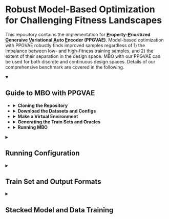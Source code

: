 # Robust Model-Based Optimization for Challenging Fitness Landscapes

This repository contains the implementation for **<ins>P</ins>roperty-<ins>P</ins>rioritized <ins>G</ins>eneraive <ins>V</ins>ariational <ins>A</ins>uto <ins>E</ins>ncoder (PPGVAE)**.
Model-based optimization with PPGVAE robustly finds improved samples regardless of 1) the imbalance between low- and high-fitness training samples, and 2) the extent of their separation in the design space. MBO with our PPGVAE can be used for both discrete and continuous design spaces. Details of our comprehensive benchmark are covered in the following. 

<details open>
<summary><h2>Guide to MBO with PPGVAE</h2></summary>

+  <details>
   <summary><strong>Cloning the Repository</strong></summary>
   
    1. `git clone --recursive https://github.com/sabagh1994/PGVAE.git`
    2. `cd PGVAE`
    </details>

+  <details>
   <summary><strong>Download the Datasets and Configs</strong></summary>
   
   To download the datasets used to create the oracles, and generate train sets at varying separation and imbalance ratios, 
   run `./datasets/download.sh`. The downloaded files will be `./datasets/aav.csv`, `./datasets/GB1.txt`, `./datasets/PhoQ.txt`, and `pinn_poisson.npz`.
   AAV dataset was retreived from https://benchmark.protein.properties/landscapes. PINN dataset was originally generated in experiments of https://arxiv.org/abs/2305.17387,
   however the `.npz` format can only be accessed from here.

   To download the config files run `./configs/download.sh`. The configs will be stored at the `configs` directory. There will be a sample config for each benchmark
   task. You can modify the config file to include more methods and train sets. Read **"Running Configuration"** for more details.
   
    </details>

+  <details>
   <summary><strong>Make a Virtual Environment</strong></summary>
   
   Before running MBO with PPGVAE (or other methods) make sure that all the required packages are installed.
   To create a virtual environment with all the required packages installed,
   
    1. Install Python version 3.9 or higher. We used Python 3.9.
    2. Run `make venv`. This step creates a folder named `./venv` which contains all the required packages.
    3. Run `source venv/bin/activate` to activate the venv
    </details>

+  <details>
   <summary><strong>Generating the Train Sets and Oracles</strong></summary>
   
   For each benchmark task, trains sets and oracles should be generated before running MBO. Note that
   this step requires the datasets included in the `datasets` folder.
   Navigate to `notebooks` folder and run the jupyter notebook `ds_generator.ipynb`. This will create,
   
    1. Train sets for semi-synthetic GB1 and PhoQ, AAV, PINN and GMM benchamrk tasks, at varying imbalance ratios and separation levels.
       Train sets will be stored at a separate folder for each benchmark task in `sample_trainset` directory.
    2. Oracles used for protein benchmark tasks. Oracles will be stored in `oracles` directory including `oracles/protein_aav`, `oracles/protein_gb_synth`, and `oracles/protein_phoq_synth`  
   
   **Note 1:** GMM and PINN won't have any oracles stored. GMM oracle can be constructed with its parameter specification, which is stored within each instance of
   train set, e.g., `sample_trainset/gmm/ds0.npz`. PINN oracle is generated from `datasets/pinn_poisson.npz` when its instance is created in `scripts/run_mbo.py`. \
   **Note 2:** For semi-synthetic GB1 and PhoQ datasets, train sets and oracles are generated with appended length of three corresponding to the lowest separation. For higher
   separation, set the variable `ext_len` to higher integer values (default 3) in `notebooks/ds_generator.ipynb`.
    
    </details>

+  <details>
   <summary><strong>Running MBO</strong></summary>
   
   To perform MBO, one config file is needed. An example of the config file is included in `configs/run_config.json`. Read **"Running Configuration"** for the
   description of each field in the config file. To run MBO with the example config file, execute
   
      ```bash
      python scripts/run_mbo.py --run_config configs/run_config.json &> log_mbo
      ```
   This runs 10 MBO steps using PPGVAE on the example GMM train set located at `sample_trainset/ds0.npz`. The results will be stored at `results/ds0/*.pt`.
   Read **"Train Set and Output Format"** for the contents of train set `*.npz` and output `*.pt`, for each benchmark task.
    </details>

</details>

<details>
<summary><h2>Running Configuration</h2></summary>

+ <details open>
  <summary><strong>Example</strong></summary>
   
   An example of the configuration file `configs/run_config.json` is,
   ```json
   {
       "description": "sample config file to run MBO with ppgvae or other methods",
       "ds_rootdir": "sample_trainset",
       "ds_names": ["ds0.npz"],
       "method_names": ["pgvae"],
       "weighted_opt_firststeps": [false],
       "n_samples_gens": [100],
       "savedir": "results",
       "vae_type": "mlp",
       "n_seeds": 10,
       "mbo_steps": 10
   }   
   ```
   </details>
 
+ <details>
  <summary><strong>Description of the Arguments</strong></summary>
   
   * `"description"` is the notes about the configuration file or whatever notes you want to keep for the configuration you are using.
   * `"ds_rootdir"` the root directory containing the train sets.
   * `"ds_names"` is a list containing the file names for the train sets. A single train set `ds_name` is read from `ds_rootdir/ds_name`.
   * `"method_names"` is a list containing the name of the methods, e.g., `["pgvae", "rwr", "cem-pi", "dbas", "cbas"]`
   * `"weighted_opt_firststeps"` if false the first MBO step uses uniform nonzero weights in weighted optimization as done in CbAS paper. If True, weighted
     optimization with non-uniform weights is performed in the first step as well. Both CbAS and PPGVAE run with `false`. Leave this as `[false]` for simplicity.
   *  `"n_samples_gen"` is a list containing the integer number of samples generated per MBO step.
   *  `"vae_type"` is a string specifying the type of VAE. This should be set to `"mlp"` for all experiments in the paper.
   *  `"n_seeds"` determines the number of models to be trained in parallel, each leading to a different chain of samples generated from MBO. See **"Stacked Model and Data Training"** for more details.
   *  `"mbo_steps"` is the number of MBO steps performed.
   
   </details>
   
</details>


<details>
<summary><h2>Train Set and Output Formats</h2></summary>

+ <details>
  <summary><strong>Train Set Format</strong></summary>
   
   Train sets are in `*.npz` format. Each file consists of three fields `x`, `y`, and `orc_spec`. Both `x` and `y` are numpy arrays containing the samples from the design space and      their associated properties. `x` is an array of strings for protein benchmarks.`orc_spec` is a dictionary containing the oracle specifications and variables involved in train set     generation. These depend on the benchmark task (gmm, pinn, aav, ...) as explained below.
  1) In GMM `orc_spec` consists of
     * `"mu_1st"` mean of the first Gaussian mode (less desired mode)
     * `"mu_2nd"` mean of the second Gaussian mode (more desired mode). Specifies the extent of separation as `"mu_1st"` is set to zero.
     * `"ro"` imbalance ratio between the less desired and more desired train samples.
     * `"data_type"` type of the benchmark task, i.e., `"gmm"`
     * `"sigmas_gmm"` numpy array containing the standard deviations for the two modes.
     * `"weights"` peak height of each Gaussian mode.
     * `"N1"` number of training samples taken from the less desired mode.
     * `"N"` size of the train set.
  2) In AAV `orc_spec` consists of
     * `"mut_thr"` an integer indicating the minimum number of mutated sites in less desired samples. Specifies the extent of separation.
     * `"ro"` imbalance ratio
     * `"data_type"` type of the benchmark task, i.e., `"protein"`
     * `"N"` size of the train set.
     * `"orc_path"` path to the oracle.
  </details>
   
+ <details>
  <summary><strong>Output Format</strong></summary>

   Outputs are in `*.pt` format. The output dictionary consists of the following fields,
  * `x` is a `torch.tensor` with shape `(n_seeds, N_total, dim_rest)`. `dim_rest` varies depending on the type of dataset. For one-hot encoded
    protein sequences `dim_rest = (sequence length, number of amino acids)`. For the gmm dataset `dim_rest = 1`
  * `y` is a `torch.tensor` with shape `(n_seeds, N_total)` containing the property (fitness) values.
  * `w_optm` is a `torch.tensor` with shape `(n_seeds, N_total)` containing the optimization weights. This is `None` for PPGVAE as it does not
    perform weighted optimization.
  * `step` is a `torch.tensor` with shape `(n_seeds, N_total)` containing the MBO step values.
  * `orc_spec` is a dictionary containing oracle specifications and variables used for train set generation, as explained in **"Train Set Format"**.
  * `method_name` is a string specifying the method used for MBO, e.g., `"pgvae", "rwr", "cem-pi"`.
  * `n_samples_gen` is the integer number of samples generated per MBO step.
  * `weighted_opt_firststep` is a bool determining whether non-uniform weighted optimization was used in the first MBO step. This was set to
    `false` in all experiments of the paper.
  * `datadir` is the path to the train set.
    
  `n_seeds` is the number of models ran in parallel to perform MBO with different seeds. \
  `N_total` is the total number of samples generated in MBO which is equivalent to the number of MBO steps times the number of samples generated per MBO step.  

  </details>

</details>


<details>
<summary><h2>Stacked Model and Data Training</h2></summary>
   Stacked model and data training was first used in (firth github). Brief explanation. Mention tch_utils. Please cite (these paper or githubs) if you use ... for your research.
</details>

